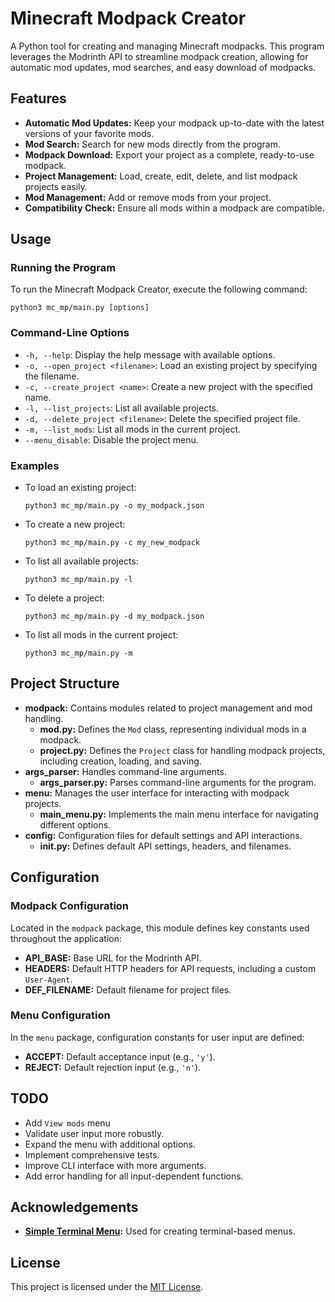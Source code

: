 # Minecraft Modpack Creator

A Python tool for creating and managing Minecraft modpacks. This program leverages the Modrinth API to streamline modpack creation, allowing for automatic mod updates, mod searches, and easy download of modpacks.

## Features

- **Automatic Mod Updates:** Keep your modpack up-to-date with the latest versions of your favorite mods.
- **Mod Search:** Search for new mods directly from the program.
- **Modpack Download:** Export your project as a complete, ready-to-use modpack.
- **Project Management:** Load, create, edit, delete, and list modpack projects easily.
- **Mod Management:** Add or remove mods from your project.
- **Compatibility Check:** Ensure all mods within a modpack are compatible.

## Usage

### Running the Program

To run the Minecraft Modpack Creator, execute the following command:

    python3 mc_mp/main.py [options]

### Command-Line Options

- `-h, --help`: Display the help message with available options.
- `-o, --open_project <filename>`: Load an existing project by specifying the filename.
- `-c, --create_project <name>`: Create a new project with the specified name.
- `-l, --list_projects`: List all available projects.
- `-d, --delete_project <filename>`: Delete the specified project file.
- `-m, --list_mods`: List all mods in the current project.
- `--menu_disable`: Disable the project menu.

### Examples

- To load an existing project:
    ```
    python3 mc_mp/main.py -o my_modpack.json
    ```

- To create a new project:
    ```
    python3 mc_mp/main.py -c my_new_modpack
    ```

- To list all available projects:
    ```
    python3 mc_mp/main.py -l
    ```

- To delete a project:
    ```
    python3 mc_mp/main.py -d my_modpack.json
    ```

- To list all mods in the current project:
    ```
    python3 mc_mp/main.py -m
    ```


## Project Structure

- **modpack:** Contains modules related to project management and mod handling.
  - **mod.py:** Defines the `Mod` class, representing individual mods in a modpack.
  - **project.py:** Defines the `Project` class for handling modpack projects, including creation, loading, and saving.
- **args_parser:** Handles command-line arguments.
  - **args_parser.py:** Parses command-line arguments for the program.
- **menu:** Manages the user interface for interacting with modpack projects.
  - **main_menu.py:** Implements the main menu interface for navigating different options.
- **config:** Configuration files for default settings and API interactions.
  - **__init__.py:** Defines default API settings, headers, and filenames.

## Configuration

### Modpack Configuration

Located in the `modpack` package, this module defines key constants used throughout the application:

- **API_BASE:** Base URL for the Modrinth API.
- **HEADERS:** Default HTTP headers for API requests, including a custom `User-Agent`.
- **DEF_FILENAME:** Default filename for project files.

### Menu Configuration

In the `menu` package, configuration constants for user input are defined:

- **ACCEPT:** Default acceptance input (e.g., `'y'`).
- **REJECT:** Default rejection input (e.g., `'n'`).

## TODO

- Add `View mods` menu
- Validate user input more robustly.
- Expand the menu with additional options.
- Implement comprehensive tests.
- Improve CLI interface with more arguments.
- Add error handling for all input-dependent functions.

## Acknowledgements

- **[Simple Terminal Menu](https://pypi.org/project/simple-term-menu/):** Used for creating terminal-based menus.

## License

This project is licensed under the [MIT License](https://choosealicense.com/licenses/mit/).
